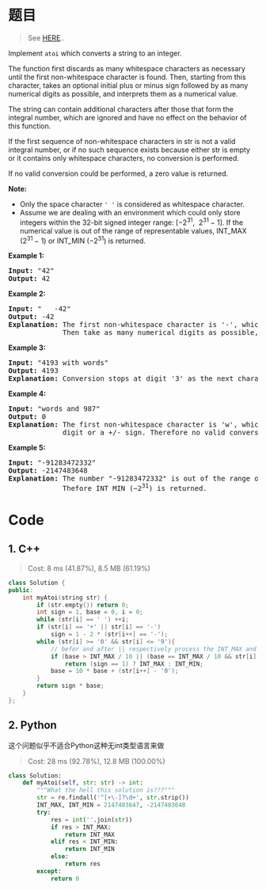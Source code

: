 # 题目

> See [HERE](https://leetcode.com/problems/string-to-integer-atoi/)..

<div><p>Implement <code><span>atoi</span></code> which&nbsp;converts a string to an integer.</p>

<p>The function first discards as many whitespace characters as necessary until the first non-whitespace character is found. Then, starting from this character, takes an optional initial plus or minus sign followed by as many numerical digits as possible, and interprets them as a numerical value.</p>

<p>The string can contain additional characters after those that form the integral number, which are ignored and have no effect on the behavior of this function.</p>

<p>If the first sequence of non-whitespace characters in str is not a valid integral number, or if no such sequence exists because either str is empty or it contains only whitespace characters, no conversion is performed.</p>

<p>If no valid conversion could be performed, a zero value is returned.</p>

<p><strong>Note:</strong></p>

<ul>
	<li>Only the space character <code>' '</code> is considered as whitespace character.</li>
	<li>Assume we are dealing with an environment which could only store integers within the 32-bit signed integer range: [−2<sup>31</sup>,&nbsp; 2<sup>31&nbsp;</sup>− 1]. If the numerical value is out of the range of representable values, INT_MAX (2<sup>31&nbsp;</sup>− 1) or INT_MIN (−2<sup>31</sup>) is returned.</li>
</ul>

<p><strong>Example 1:</strong></p>

<pre><strong>Input:</strong> "42"
<strong>Output:</strong> 42
</pre>

<p><strong>Example 2:</strong></p>

<pre><strong>Input:</strong> "   -42"
<strong>Output:</strong> -42
<strong>Explanation:</strong> The first non-whitespace character is '-', which is the minus sign.
&nbsp;            Then take as many numerical digits as possible, which gets 42.
</pre>

<p><strong>Example 3:</strong></p>

<pre><strong>Input:</strong> "4193 with words"
<strong>Output:</strong> 4193
<strong>Explanation:</strong> Conversion stops at digit '3' as the next character is not a numerical digit.
</pre>

<p><strong>Example 4:</strong></p>

<pre><strong>Input:</strong> "words and 987"
<strong>Output:</strong> 0
<strong>Explanation:</strong> The first non-whitespace character is 'w', which is not a numerical 
&nbsp;            digit or a +/- sign. Therefore no valid conversion could be performed.</pre>

<p><strong>Example 5:</strong></p>

<pre><strong>Input:</strong> "-91283472332"
<strong>Output:</strong> -2147483648
<strong>Explanation:</strong> The number "-91283472332" is out of the range of a 32-bit signed integer.
&nbsp;            Thefore INT_MIN (−2<sup>31</sup>) is returned.</pre>
</div>

# Code

## 1. C++

> Cost: 8 ms (41.87%), 8.5 MB (61.19%)

```cpp
class Solution {
public:
    int myAtoi(string str) {
        if (str.empty()) return 0;
        int sign = 1, base = 0, i = 0;
        while (str[i] == ' ') ++i;
        if (str[i] == '+' || str[i] == '-')
            sign = 1 - 2 * (str[i++] == '-');
        while (str[i] >= '0' && str[i] <= '9'){
            // befor and after || respectively process the INT_MAX and INT_MIN
            if (base > INT_MAX / 10 || (base == INT_MAX / 10 && str[i] - '0' > INT_MAX % 10))
                return (sign == 1) ? INT_MAX : INT_MIN;
            base = 10 * base + (str[i++] - '0');
        }
        return sign * base;
    }
};
```

## 2. Python

这个问题似乎不适合Python这种无int类型语言来做

> Cost: 28 ms (92.78%), 12.8 MB (100.00%)

```python
class Solution:
    def myAtoi(self, str: str) -> int:
        """What the hell this solution is???"""
        str = re.findall('^[+\-]?\d+', str.strip())
        INT_MAX, INT_MIN = 2147483647, -2147483648
        try:
            res = int(''.join(str))
            if res > INT_MAX:
                return INT_MAX
            elif res < INT_MIN:
                return INT_MIN
            else:
                return res
        except:
            return 0
```
